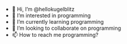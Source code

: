 - 👋 Hi, I’m @hellokugelblitz
- 👀 I’m interested in programming
- 🌱 I’m currently learning programming
- 💞️ I’m looking to collaborate on programming
- 📫 How to reach me programming?

<!---
hellokugelblitz/hellokugelblitz is a ✨ special ✨ repository because its `README.md` (this file) appears on your GitHub profile.
You can click the Preview link to take a look at your changes.
--->
